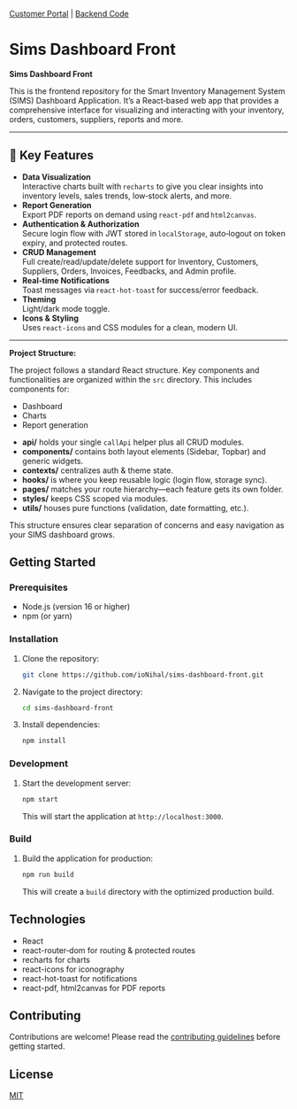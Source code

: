 [Customer Portal](https://github.com/ioNihal/sims-retailer-front) |
[Backend Code](https://github.com/S488U/ims)

# Sims Dashboard Front

**Sims Dashboard Front**

This is the frontend repository for the Smart Inventory Management System (SIMS) Dashboard Application. It’s a React‑based web app that provides a comprehensive interface for visualizing and interacting with your inventory, orders, customers, suppliers, reports and more.

---

## 🚀 Key Features

- **Data Visualization**  
  Interactive charts built with `recharts` to give you clear insights into inventory levels, sales trends, low‑stock alerts, and more.  
- **Report Generation**  
  Export PDF reports on demand using `react-pdf` and `html2canvas`.  
- **Authentication & Authorization**  
  Secure login flow with JWT stored in `localStorage`, auto‑logout on token expiry, and protected routes.  
- **CRUD Management**  
  Full create/read/update/delete support for Inventory, Customers, Suppliers, Orders, Invoices, Feedbacks, and Admin profile.  
- **Real‑time Notifications**  
  Toast messages via `react-hot-toast` for success/error feedback.  
- **Theming**  
  Light/dark mode toggle.  
- **Icons & Styling**  
  Uses `react-icons` and CSS modules for a clean, modern UI.

---

**Project Structure:**

The project follows a standard React structure. Key components and functionalities are organized within the `src` directory. This includes components for:

*   Dashboard
*   Charts
*   Report generation

- **api/** holds your single `callApi` helper plus all CRUD modules.  
- **components/** contains both layout elements (Sidebar, Topbar) and generic widgets.  
- **contexts/** centralizes auth & theme state.  
- **hooks/** is where you keep reusable logic (login flow, storage sync).  
- **pages/** matches your route hierarchy—each feature gets its own folder.  
- **styles/** keeps CSS scoped via modules.  
- **utils/** houses pure functions (validation, date formatting, etc.). 

This structure ensures clear separation of concerns and easy navigation as your SIMS dashboard grows.

## Getting Started

### Prerequisites

-   Node.js (version 16 or higher)
-   npm (or yarn)

### Installation

1.  Clone the repository:

    ```bash
    git clone https://github.com/ioNihal/sims-dashboard-front.git
    ```

2.  Navigate to the project directory:

    ```bash
    cd sims-dashboard-front
    ```

3.  Install dependencies:

    ```bash
    npm install
    ```

### Development

1.  Start the development server:

    ```bash
    npm start
    ```

    This will start the application at `http://localhost:3000`.

### Build

1.  Build the application for production:

    ```bash
    npm run build
    ```

    This will create a `build` directory with the optimized production build.

## Technologies

-   React
-   react-router‑dom for routing & protected routes
-   recharts for charts
-   react-icons for iconography
-   react-hot-toast for notifications
-   react-pdf, html2canvas for PDF reports

## Contributing

Contributions are welcome! Please read the [contributing guidelines](CONTRIBUTING.md) before getting started.

## License

[MIT](LICENSE)
